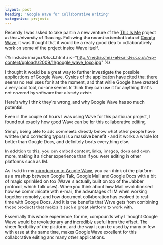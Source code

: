 ```yaml
---
layout: post
heading: 'Google Wave for Collaborative Writing'
categories: projects
---
```


Recently I was asked to take part in a new venture of the [This Is Me](http://thisisme.reading.ac.uk/) project at the University of Reading. Following the recent extended beta of [Google Wave](https://wave.google.com/), it was thought that it would be a really good idea to collaboratively work on some of the project inside Wave itself.

{% include images/block.html src="http://media.chris-alexander.co.uk/wp-content/uploads/2009/11/google_wave_logo.jpg" %}

I thought it would be a great way to further investigate the possible applications of Google Wave. Cynics of the application have cited that there seems no real uses for it at the moment, and that while Google have created a very cool tool, no-one seems to think they can use it for anything that's not covered by software that already exists.

Here's why I think they're wrong, and why Google Wave has so much potential.

Even in the couple of hours I was using Wave for this particular project, I found out exactly how good Wave can be for this collaborative editing.

Simply being able to add comments directly below what other people have written (and correcting typos) is a massive benefit - and it works a whole lot better than Google Docs, and definitely beats everything else.

In addition to this, you can embed content, links, images, docs and even more, making it a richer experience than if you were editing in other platforms such as IM.

As I said in my [introduction to Google Wave](http://www.chris-alexander.co.uk/713), you can think of the platform as a mashup between Google Talk, Google Mail and Google Docs with a bit of magic sprinkled on top (Wave is actually built on top of the Jabber protocol, which Talk uses). When you think about how Mail revolutionised how we communicate with e-mail, the advantages of IM when working together remotely, and how document collaboration has evolved to real-time with Google Docs. And it is the benefits that Wave gets from combining these products that makes it such a great platform to work with.

Essentially this whole experience, for me, compounds why I thought Google Wave would be revolutionary and incredibly useful from the offset. The sheer flexibility of the platform, and the way it can be used by many or few with ease at the same time, makes Google Wave excellent for this collaborative editing and many other applications.
